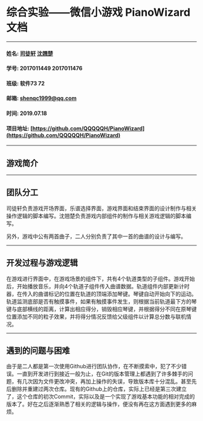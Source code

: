 # 综合实验——微信小游戏 PianoWizard 文档

---

#### 姓名: [司徒轩](https://github.com/myosotisx) [沈翘楚](https://github.com/QQQQQH)
#### 学号: 2017011449 2017011476
#### 班级: 软件73 72
#### 邮箱: shenqc1999@qq.com
#### 时间: 2019.07.18
#### 项目地址: [https://github.com/QQQQQH/PianoWizard](https://github.com/QQQQQH/PianoWizard)

---

## 游戏简介

---

## 团队分工
司徒轩负责游戏开场界面，乐谱选择界面，游戏界面和结束界面的设计制作与相关操作逻辑的脚本编写。沈翘楚负责游戏内部组件的制作与相关游戏逻辑的脚本编写。

另外，游戏中公有两首曲子，二人分别负责了其中一首的曲谱的设计与编写。

---

## 开发过程与游戏逻辑
在游戏进行界面中，在游戏场景的组件下，共有4个轨道类型的子组件。游戏开始后，开始播放音乐，并向4个轨道子组件传入曲谱数据。轨道组件内部更新计时器，在传入的曲谱标记的位置在轨道的顶端添加琴键。琴键自动开始向下的运动。轨道监测底部是否有触摸事件，如果有触摸事件发生，则根据当前轨道最下方的琴键与底部横线的距离，计算出相应得分，销毁相应琴键，并根据得分不同在原琴键位置添加不同的粒子效果，并将得分情况反馈给父级组件以计算总分数与联机情况。

---

## 遇到的问题与困难
由于是二人都是第一次使用Github进行团队协作，在不断摸索中，犯了不少错误。一直到开发进行到接近一般为止，在Git的版本管理上都遇到了许多棘手的问题，有几次因为文件更改冲突，再加上操作的失误，导致版本库十分混乱。甚至先后删除并重建过两次仓库。现有的Github上的仓库，实际上已经是第三次建立了，这个仓库的初次Commit，实际以及是一个实现了游戏基本功能的相对完成的版本了。好在之后逐渐熟悉了相关的逻辑与操作，便没有再在这方面遇到更多的麻烦。

